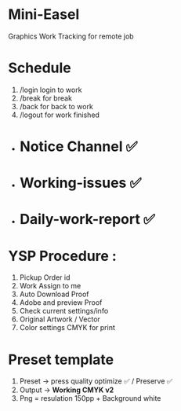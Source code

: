 # Mini-Easel

Graphics Work Tracking for remote job

# Schedule

1. /login login to work
2. /break for break
3. /back for back to work
4. /logout for work finished

* # Notice Channel ✅
* # Working-issues ✅
* # Daily-work-report ✅



# YSP Procedure :

1. Pickup Order id
2. Work Assign to me
3. Auto Download Proof
4. Adobe and preview Proof
5. Check current settings/info
6. Original Artwork / Vector
7. Color settings CMYK for print



# Preset template

1. Preset -> press quality optimize ✅ / Preserve ✅
2. Output -> **Working CMYK v2**
3. Png = resulation 150pp + Background white
